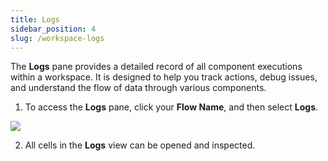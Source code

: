 ```yaml
---
title: Logs
sidebar_position: 4
slug: /workspace-logs
---
```



The **Logs** pane provides a detailed record of all component executions within a workspace. It is designed to help you track actions, debug issues, and understand the flow of data through various components.

1. To access the **Logs** pane, click your **Flow Name**, and then select **Logs**.

![](/img/logs.png)

2. All cells in the **Logs** view can be opened and inspected.


